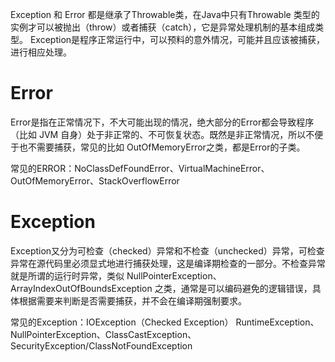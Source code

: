 Exception 和 Error 都是继承了Throwable类，在Java中只有Throwable 类型的实例才可以被抛出（throw）或者捕获（catch），它是异常处理机制的基本组成类型。 
Exception是程序正常运行中，可以预料的意外情况，可能并且应该被捕获，进行相应处理。 

# Error
Error是指在正常情况下，不大可能出现的情况，绝大部分的Error都会导致程序（比如 JVM 自身）处于非正常的、不可恢复状态。既然是非正常情况，所以不便于也不需要捕获，常见的比如 OutOfMemoryError之类，都是Error的子类。

常见的ERROR：NoClassDefFoundError、VirtualMachineError、OutOfMemoryError、StackOverflowError 

# Exception
Exception又分为可检查（checked）异常和不检查（unchecked）异常，可检查异常在源代码里必须显式地进行捕获处理，这是编译期检查的一部分。不检查异常就是所谓的运行时异常，类似 NullPointerException、ArrayIndexOutOfBoundsException 之类，通常是可以编码避免的逻辑错误，具体根据需要来判断是否需要捕获，并不会在编译期强制要求。

常见的Exception：IOException（Checked Exception） 
RuntimeException、NullPointerException、ClassCastException、SecurityException/ClassNotFoundException

